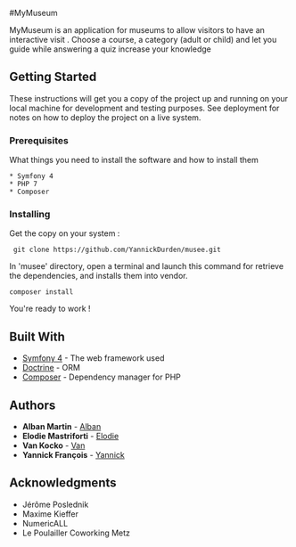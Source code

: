 #MyMuseum
   
  MyMuseum is an application for museums to allow visitors to have an interactive visit
  . Choose a course, a category (adult or child) and let you guide while answering a 
  quiz increase your knowledge
   
   ## Getting Started
   
   These instructions will get you a copy of the project up and running on your local machine for development and testing purposes. See deployment for notes on how to deploy the project on a live system.
   
   ### Prerequisites
   
   What things you need to install the software and how to install them
   
   ```
   * Symfony 4
   * PHP 7
   * Composer
   ```
   
   ### Installing
   
   
   
   Get the copy on your system :
   
   ```
    git clone https://github.com/YannickDurden/musee.git
   ```
   
   In 'musee' directory, open a terminal and launch this command for retrieve the 
   dependencies, and installs them into vendor.
   
   ```
   composer install
   ```
   You're ready to work ! 
   
   

   
   ## Built With
   
   * [Symfony 4](https://symfony.com/) - The web framework used
   * [Doctrine](http://www.doctrine-project.org/) - ORM
   * [Composer](https://getcomposer.org/) - Dependency manager for PHP
   
  
   
  
   
   ## Authors
   
   * **Alban Martin** - [Alban](https://github.com/Martin-Alban)
   * **Elodie Mastriforti** - [Elodie](https://github.com/ElodieMastriforti)
   * **Van Kocko** - [Van](https://github.com/VANKOCKO)
   * **Yannick François** - [Yannick](https://github.com/YannickDurden)
   
   
   
   
   ## Acknowledgments
   
   * Jérôme Poslednik
   * Maxime Kieffer
   * NumericALL
   * Le Poulailler Coworking Metz
